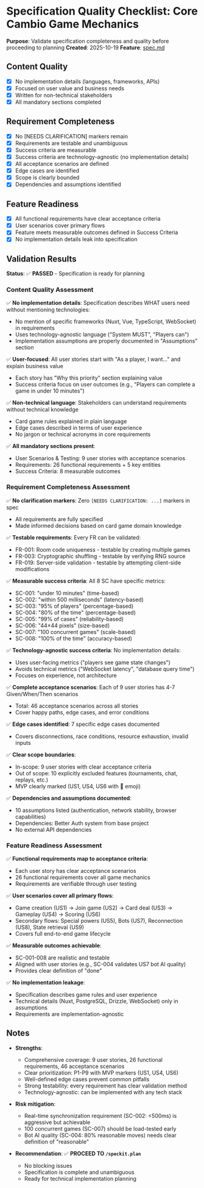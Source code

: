 # Specification Quality Checklist: Core Cambio Game Mechanics

**Purpose**: Validate specification completeness and quality before proceeding to planning
**Created**: 2025-10-19
**Feature**: [spec.md](../spec.md)

## Content Quality

- [x] No implementation details (languages, frameworks, APIs)
- [x] Focused on user value and business needs
- [x] Written for non-technical stakeholders
- [x] All mandatory sections completed

## Requirement Completeness

- [x] No [NEEDS CLARIFICATION] markers remain
- [x] Requirements are testable and unambiguous
- [x] Success criteria are measurable
- [x] Success criteria are technology-agnostic (no implementation details)
- [x] All acceptance scenarios are defined
- [x] Edge cases are identified
- [x] Scope is clearly bounded
- [x] Dependencies and assumptions identified

## Feature Readiness

- [x] All functional requirements have clear acceptance criteria
- [x] User scenarios cover primary flows
- [x] Feature meets measurable outcomes defined in Success Criteria
- [x] No implementation details leak into specification

## Validation Results

**Status**: ✅ **PASSED** - Specification is ready for planning

### Content Quality Assessment

✅ **No implementation details**: Specification describes WHAT users need without mentioning technologies:
- No mention of specific frameworks (Nuxt, Vue, TypeScript, WebSocket) in requirements
- Uses technology-agnostic language ("System MUST", "Players can")
- Implementation assumptions are properly documented in "Assumptions" section

✅ **User-focused**: All user stories start with "As a player, I want..." and explain business value
- Each story has "Why this priority" section explaining value
- Success criteria focus on user outcomes (e.g., "Players can complete a game in under 10 minutes")

✅ **Non-technical language**: Stakeholders can understand requirements without technical knowledge
- Card game rules explained in plain language
- Edge cases described in terms of user experience
- No jargon or technical acronyms in core requirements

✅ **All mandatory sections present**:
- User Scenarios & Testing: 9 user stories with acceptance scenarios
- Requirements: 26 functional requirements + 5 key entities
- Success Criteria: 8 measurable outcomes

### Requirement Completeness Assessment

✅ **No clarification markers**: Zero `[NEEDS CLARIFICATION: ...]` markers in spec
- All requirements are fully specified
- Made informed decisions based on card game domain knowledge

✅ **Testable requirements**: Every FR can be validated:
- FR-001: Room code uniqueness - testable by creating multiple games
- FR-003: Cryptographic shuffling - testable by verifying RNG source
- FR-019: Server-side validation - testable by attempting client-side modifications

✅ **Measurable success criteria**: All 8 SC have specific metrics:
- SC-001: "under 10 minutes" (time-based)
- SC-002: "within 500 milliseconds" (latency-based)
- SC-003: "95% of players" (percentage-based)
- SC-004: "80% of the time" (percentage-based)
- SC-005: "99% of cases" (reliability-based)
- SC-006: "44×44 pixels" (size-based)
- SC-007: "100 concurrent games" (scale-based)
- SC-008: "100% of the time" (accuracy-based)

✅ **Technology-agnostic success criteria**: No implementation details:
- Uses user-facing metrics ("players see game state changes")
- Avoids technical metrics ("WebSocket latency", "database query time")
- Focuses on experience, not architecture

✅ **Complete acceptance scenarios**: Each of 9 user stories has 4-7 Given/When/Then scenarios
- Total: 46 acceptance scenarios across all stories
- Cover happy paths, edge cases, and error conditions

✅ **Edge cases identified**: 7 specific edge cases documented
- Covers disconnections, race conditions, resource exhaustion, invalid inputs

✅ **Clear scope boundaries**:
- In-scope: 9 user stories with clear acceptance criteria
- Out of scope: 10 explicitly excluded features (tournaments, chat, replays, etc.)
- MVP clearly marked (US1, US4, US6 with 🎯 emoji)

✅ **Dependencies and assumptions documented**:
- 10 assumptions listed (authentication, network stability, browser capabilities)
- Dependencies: Better Auth system from base project
- No external API dependencies

### Feature Readiness Assessment

✅ **Functional requirements map to acceptance criteria**:
- Each user story has clear acceptance scenarios
- 26 functional requirements cover all game mechanics
- Requirements are verifiable through user testing

✅ **User scenarios cover all primary flows**:
- Game creation (US1) → Join game (US2) → Card deal (US3) → Gameplay (US4) → Scoring (US6)
- Secondary flows: Special powers (US5), Bots (US7), Reconnection (US8), State retrieval (US9)
- Covers full end-to-end game lifecycle

✅ **Measurable outcomes achievable**:
- SC-001-008 are realistic and testable
- Aligned with user stories (e.g., SC-004 validates US7 bot AI quality)
- Provides clear definition of "done"

✅ **No implementation leakage**:
- Specification describes game rules and user experience
- Technical details (Nuxt, PostgreSQL, Drizzle, WebSocket) only in assumptions
- Requirements are implementation-agnostic

## Notes

- **Strengths**:
  - Comprehensive coverage: 9 user stories, 26 functional requirements, 46 acceptance scenarios
  - Clear prioritization: P1-P9 with MVP markers (US1, US4, US6)
  - Well-defined edge cases prevent common pitfalls
  - Strong testability: every requirement has clear validation method
  - Technology-agnostic: can be implemented with any tech stack

- **Risk mitigation**:
  - Real-time synchronization requirement (SC-002: <500ms) is aggressive but achievable
  - 100 concurrent games (SC-007) should be load-tested early
  - Bot AI quality (SC-004: 80% reasonable moves) needs clear definition of "reasonable"

- **Recommendation**: ✅ **PROCEED TO `/speckit.plan`**
  - No blocking issues
  - Specification is complete and unambiguous
  - Ready for technical implementation planning

